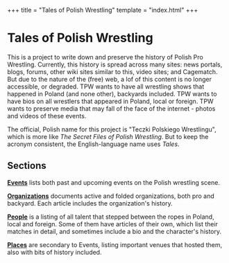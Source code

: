 +++
title = "Tales of Polish Wrestling"
template = "index.html"
+++

# Tales of Polish Wrestling

This is a project to write down and preserve the history of Polish Pro Wrestling.
Currently, this history is spread across many sites: news portals, blogs, forums, other wiki sites similar to this, video sites; and Cagematch.
But due to the nature of the (free) web, a lof of this content is no longer accessible, or degraded. TPW wants to have all wrestling shows that happened in Poland (and none other), backyards included. TPW wants to have bios on all wrestlers that appeared in Poland, local or foreign. TPW wants to preserve media that may fall of the face of the internet - photos and videos of these events.

The official, Polish name for this project is "Teczki Polskiego Wrestlingu", which is more like _The Secret Files of Polish Wrestling_. But to keep the acronym consistent, the English-language name uses _Tales_.

## Sections

**[Events](@/e/_index.md)** lists both past and upcoming events on the Polish wrestling scene.

**[Organizations](@/o/_index.md)** documents active and folded organizations, both pro and backyard. Each article includes the organization's history.

**[People](@/w/_index.md)** is a listing of all talent that stepped between the ropes in Poland, local and foreign. Some of them have articles of their own, which list their matches in detail, and sometimes include a bio and the character's history.

**[Places](@/v/_index.md)** are secondary to Events, listing important venues that hosted them, also with bits of history included.
